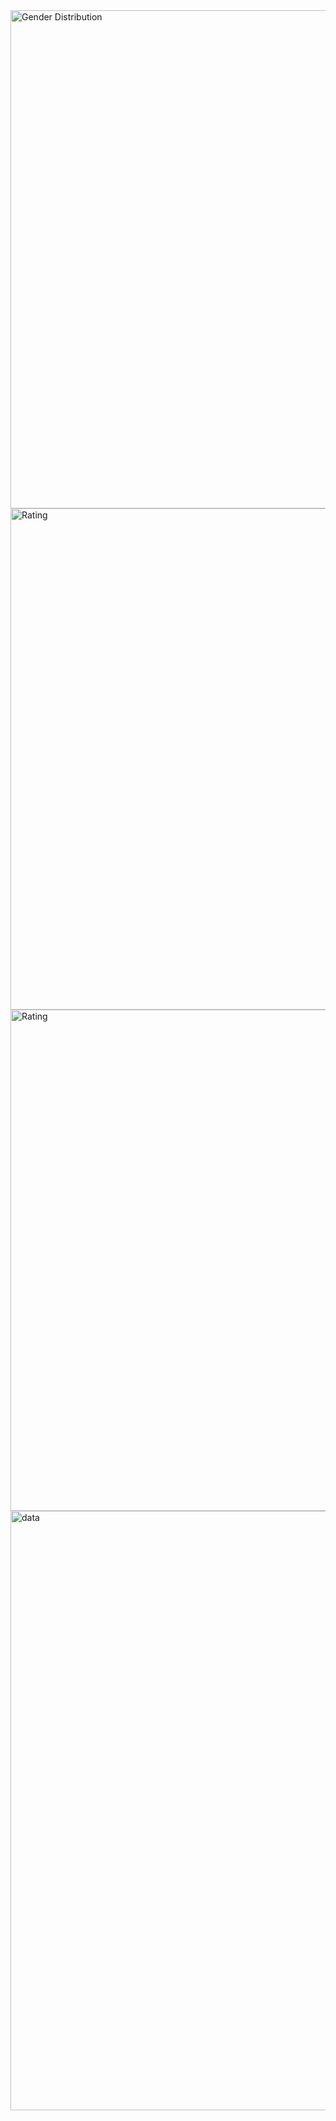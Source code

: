 <img width="797" alt="Gender Distribution" src="https://github.com/user-attachments/assets/41b1790c-36d6-4a28-b19d-79a6d8d1c660" />
<img width="802" alt="Rating" src="https://github.com/user-attachments/assets/10e33345-421b-467d-b2ca-07a2575a6ea7" />
<img width="802" alt="Rating" src="https://github.com/user-attachments/assets/ee43e95d-f4a3-446d-b4db-12e709a7692a" />
<img width="959" alt="data" src="https://github.com/user-attachments/assets/0d575443-f4f6-4bb5-a7d2-3c6f2501f9c9" />
